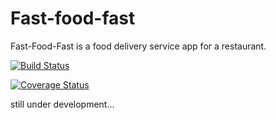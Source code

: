 # Fast-food-fast
Fast-Food-Fast is a food delivery service app for a restaurant.

[![Build Status](https://travis-ci.com/Opio-Emmanuel-Omona/Fast-food-fast.svg?branch=api_v2)](https://travis-ci.com/Opio-Emmanuel-Omona/Fast-food-fast)

[![Coverage Status](https://coveralls.io/repos/github/Opio-Emmanuel-Omona/Fast-food-fast/badge.svg?branch=api_v2)](https://coveralls.io/github/Opio-Emmanuel-Omona/Fast-food-fast?branch=api_v2)

still under development...